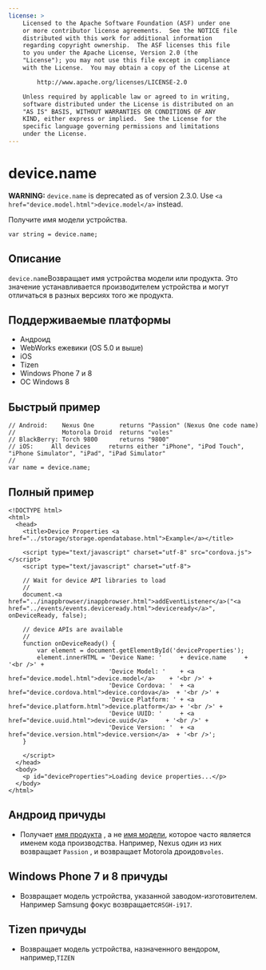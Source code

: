 ```yaml
---
license: >
    Licensed to the Apache Software Foundation (ASF) under one
    or more contributor license agreements.  See the NOTICE file
    distributed with this work for additional information
    regarding copyright ownership.  The ASF licenses this file
    to you under the Apache License, Version 2.0 (the
    "License"); you may not use this file except in compliance
    with the License.  You may obtain a copy of the License at

        http://www.apache.org/licenses/LICENSE-2.0

    Unless required by applicable law or agreed to in writing,
    software distributed under the License is distributed on an
    "AS IS" BASIS, WITHOUT WARRANTIES OR CONDITIONS OF ANY
    KIND, either express or implied.  See the License for the
    specific language governing permissions and limitations
    under the License.
---
```


# device.name

**WARNING:** `device.name` is deprecated as of version 2.3.0. Use `<a href="device.model.html">device.model</a>` instead.

Получите имя модели устройства.

    var string = device.name;
    

## Описание

`device.name`Возвращает имя устройства модели или продукта. Это значение устанавливается производителем устройства и могут отличаться в разных версиях того же продукта.

## Поддерживаемые платформы

*   Андроид
*   WebWorks ежевики (OS 5.0 и выше)
*   iOS
*   Tizen
*   Windows Phone 7 и 8
*   ОС Windows 8

## Быстрый пример

    // Android:    Nexus One       returns "Passion" (Nexus One code name)
    //             Motorola Droid  returns "voles"
    // BlackBerry: Torch 9800      returns "9800"
    // iOS:     All devices     returns either "iPhone", "iPod Touch", "iPhone Simulator", "iPad", "iPad Simulator"
    //
    var name = device.name;
    

## Полный пример

    <!DOCTYPE html>
    <html>
      <head>
        <title>Device Properties <a href="../storage/storage.opendatabase.html">Example</a></title>
    
        <script type="text/javascript" charset="utf-8" src="cordova.js"></script>
        <script type="text/javascript" charset="utf-8">
    
        // Wait for device API libraries to load
        //
        document.<a href="../inappbrowser/inappbrowser.html">addEventListener</a>("<a href="../events/events.deviceready.html">deviceready</a>", onDeviceReady, false);
    
        // device APIs are available
        //
        function onDeviceReady() {
            var element = document.getElementById('deviceProperties');
            element.innerHTML = 'Device Name: '     + device.name     + '<br />' +
                                'Device Model: '    + <a href="device.model.html">device.model</a>    + '<br />' +
                                'Device Cordova: '  + <a href="device.cordova.html">device.cordova</a>  + '<br />' +
                                'Device Platform: ' + <a href="device.platform.html">device.platform</a> + '<br />' +
                                'Device UUID: '     + <a href="device.uuid.html">device.uuid</a>     + '<br />' +
                                'Device Version: '  + <a href="device.version.html">device.version</a>  + '<br />';
        }
    
        </script>
      </head>
      <body>
        <p id="deviceProperties">Loading device properties...</p>
      </body>
    </html>
    

## Андроид причуды

*   Получает [имя продукта][1] , а не [имя модели][2], которое часто является именем кода производства. Например, Nexus один из них возвращает `Passion` , и возвращает Motorola дроидов`voles`.

 [1]: http://developer.android.com/reference/android/os/Build.html#PRODUCT
 [2]: http://developer.android.com/reference/android/os/Build.html#MODEL

## Windows Phone 7 и 8 причуды

*   Возвращает модель устройства, указанной заводом-изготовителем. Например Samsung фокус возвращается`SGH-i917`.

## Tizen причуды

*   Возвращает модель устройства, назначенного вендором, например,`TIZEN`